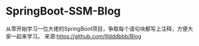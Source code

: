 # SpringBoot-SSM-Blog
从零开始学习一位大佬的SpringBoot项目，争取每个语句块都写上注释，方便大家一起来学习。
来源:https://github.com/llldddbbb/Blog
